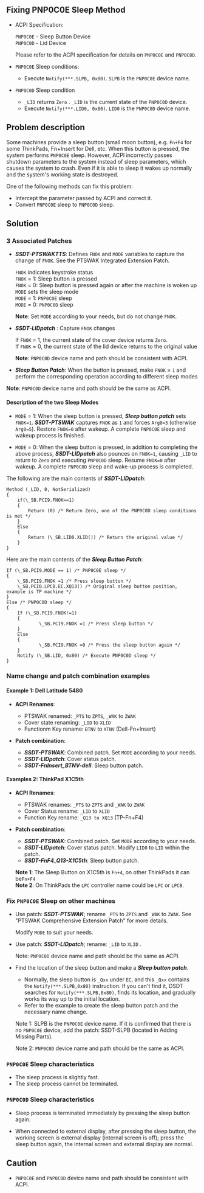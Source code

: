 ## Fixing PNP0C0E Sleep Method

- ACPI Specification:

  `PNP0C0E` - Sleep Button Device  
  `PNP0C0D` - Lid Device

  Please refer to the ACPI specification for details on `PNP0C0E` and `PNP0C0D`.

- `PNP0C0E` Sleep conditions:

  - Execute `Notify(***.SLPB, 0x80)`. `SLPB` is the `PNP0C0E` device name.
  
- `PNP0C0D` Sleep condition

  - `_LID` returns `Zero` . `_LID` is the current state of the `PNP0C0D` device.
  - Execute `Notify(***.LID0, 0x80)`. `LID0` is the `PNP0C0D` device name.

## Problem description

Some machines provide a sleep button (small moon button), e.g. `Fn+F4` for some ThinkPads, Fn+Insert for Dell, etc. When this button is pressed, the system performs `PNP0C0E` sleep. However, ACPI incorrectly passes shutdown parameters to the system instead of sleep parameters, which causes the system to crash. Even if it is able to sleep it wakes up normally and the system's working state is destroyed.

One of the following methods can fix this problem:

- Intercept the parameter passed by ACPI and correct it.
- Convert `PNP0C0E` sleep to `PNP0C0D` sleep.

## Solution

### 3 Associated Patches

- ***SSDT-PTSWAKTTS***: Defines `FNOK` and `MODE` variables to capture the change of `FNOK`. See the PTSWAK Integrated Extension Patch.

	`FNOK` indicates keystroke status  
	`FNOK` = 1: Sleep button is pressed  
	`FNOK` = 0: Sleep button is pressed again or after the machine is woken up  
	`MODE` sets the sleep mode  
	`MODE` = 1: `PNP0C0E` sleep  
	`MODE` = 0: `PNP0C0D` sleep

  **Note**: Set `MODE` according to your needs, but do not change `FNOK`.

- ***SSDT-LIDpatch*** : Capture `FNOK` changes

  	If `FNOK` = 1, the current state of the cover device returns `Zero`.  
  	If `FNOK` = 0, the current state of the lid device returns to the original value

  **Note**: `PNP0C0D` device name and path should be consistent with ACPI.

- ***Sleep Button Patch***: When the button is pressed, make `FNOK` = `1` and perform the corresponding operation according to different sleep modes

**Note**: `PNP0C0D` device name and path should be the same as ACPI.

#### Description of the two Sleep Modes

- `MODE` = 1: When the sleep button is pressed, ***Sleep button patch*** sets `FNOK=1`. ***SSDT-PTSWAK*** captures `FNOK` as `1` and forces `Arg0=3` (otherwise `Arg0=5`). Restore `FNOK=0` after wakeup. A complete `PNP0C0E` sleep and wakeup process is finished.

- `MODE` = 0: When the sleep button is pressed, in addition to completing the above process, ***SSDT-LIDpatch*** also pounces on `FNOK=1`, causing `_LID` to return to `Zero` and executing `PNP0C0D` sleep. Resume `FNOK=0` after wakeup. A complete `PNP0C0D` sleep and wake-up process is completed.

The following are the main contents of ***SSDT-LIDpatch***:

```
Method (_LID, 0, NotSerialized)
{
    if(\_SB.PCI9.FNOK==1)
    {
        Return (0) /* Return Zero, one of the PNP0C0D sleep conditions is met */
    }
    Else
    {
        Return (\_SB.LID0.XLID()) /* Return the original value */
    }
}
```
Here are the main contents of the ***Sleep Button Patch***:

```
If (\_SB.PCI9.MODE == 1) /* PNP0C0E sleep */
{
    \_SB.PCI9.FNOK =1 /* Press sleep button */
    \_SB.PCI0.LPCB.EC.XQ13() /* Original sleep button position, example is TP machine */
}
Else /* PNP0C0D sleep */
{
    If (\_SB.PCI9.FNOK!=1)
    {
            \_SB.PCI9.FNOK =1 /* Press sleep button */
    }
    Else
    {
            \_SB.PCI9.FNOK =0 /* Press the sleep button again */
    }
    Notify (\_SB.LID, 0x80) /* Execute PNP0C0D sleep */
}
```


### Name change and patch combination examples

#### Example 1: Dell Latitude 5480

- **ACPI Renames**:
  - PTSWAK renamed: `_PTS` to `ZPTS`, `_WAK` to `ZWAK`
  - Cover state renaming: `_LID` to `XLID`
  - Functionm Key rename: `BTNV` to `XTNV` (Dell-Fn+Insert)

- **Patch combination**:
  - ***SSDT-PTSWAK***: Combined patch. Set `MODE` according to your needs.
  - ***SSDT-LIDpatch***: Cover status patch.
  - ***SSDT-FnInsert_BTNV-dell***: Sleep button patch.

#### Examples 2: ThinkPad X1C5th

- **ACPI Renames**:
	- PTSWAK renames: `_PTS` to `ZPTS` and `_WAK` to `ZWAK`
	- Cover Status rename: `_LID` to `XLID`
	- Function Key rename: `_Q13 to XQ13` (TP-Fn+F4)
  
- **Patch combination**:
  
  - ***SSDT-PTSWAK***: Combined patch. Set `MODE` according to your needs.
  - ***SSDT-LIDpatch***: Cover status patch. Modify `LID0` to `LID` within the patch.
  - ***SSDT-FnF4_Q13-X1C5th***: Sleep button patch.
  
  **Note 1**: The Sleep Button on X1C5th is `Fn+4`, on other ThinkPads it can be`Fn+F4`  
  **Note 2**: On ThinkPads the `LPC` controller name could be `LPC` or `LPCB`.

### Fix `PNP0C0E` Sleep on other machines

- Use patch: ***SSDT-PTSWAK***; rename `_PTS` to `ZPTS` and `_WAK` to `ZWAK`. See "PTSWAK Comprehensive Extension Patch" for more details.

  Modify `MODE` to suit your needs.

- Use patch: ***SSDT-LIDpatch***; rename: `_LID` to `XLID` .

  Note: `PNP0C0D` device name and path should be the same as ACPI.

- Find the location of the sleep button and make a ***Sleep button patch***.

  - Normally, the sleep button is `_Qxx` under `EC`, and this `_Qxx` contains the `Notify(***.SLPB,0x80)` instruction. If you can't find it, DSDT searches for `Notify(***.SLPB,0x80)`, finds its location, and gradually works its way up to the initial location.
  - Refer to the example to create the sleep button patch and the necessary name change.

  Note 1: SLPB is the `PNP0C0E` device name. If it is confirmed that there is no `PNP0C0E` device, add the patch: SSDT-SLPB (located in Adding Missing Parts).

  Note 2: `PNP0C0D` device name and path should be the same as ACPI.

### `PNP0C0E` Sleep characteristics

- The sleep process is slightly fast.
- The sleep process cannot be terminated.

### `PNP0C0D` Sleep characteristics

- Sleep process is terminated immediately by pressing the sleep button again.

- When connected to external display, after pressing the sleep button, the working screen is external display (internal screen is off); press the sleep button again, the internal screen and external display are normal.

## Caution

- `PNP0C0E` and `PNP0C0D` device name and path should be consistent with ACPI.
